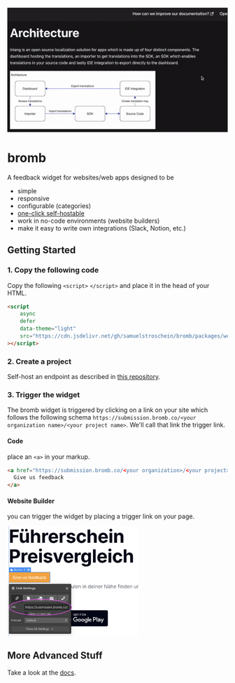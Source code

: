<p align="center">
    <img src="https://raw.githubusercontent.com/samuelstroschein/bromb/main/assets/submission-animation.gif" />
</p>

# bromb

A feedback widget for websites/web apps designed to be
- simple
- responsive
- configurable (categories)
- [one-click self-hostable](https://github.com/samuelstroschein/bromb-endpoint)
- work in no-code environments (website builders)
- make it easy to write own integrations (Slack, Notion, etc.)

## Getting Started

### 1. Copy the following code

Copy the following `<script>` `</script>` and place it in the head of your HTML. 

```html
<script
	async
	defer
	data-theme="light"
	src="https://cdn.jsdelivr.net/gh/samuelstroschein/bromb/packages/web/dist/widget.js"
></script>
```

### 2. Create a project

Self-host an endpoint as described in [this repository](https://github.com/samuelstroschein/bromb-endpoint).

### 3. Trigger the widget

The bromb widget is triggered by clicking on a link on your site which follows the following schema `https://submission.bromb.co/<your organization name>/<your project name>`. We'll call that link the trigger link.

#### Code

place an `<a>` in your markup. 

```html
<a href="https://submission.bromb.co/<your organization>/<your project>">
  Give us feedback
</a>
```


#### Website Builder

you can trigger the widget by placing a trigger link on your page. 

<p>
    <img width="300rem" src="https://raw.githubusercontent.com/samuelstroschein/bromb/main/assets/website-builder-trigger-link.png" />
</p>

## More Advanced Stuff

Take a look at the [docs](./documentation).
